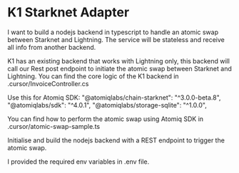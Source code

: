 # K1 Starknet Adapter

I want to build a nodejs backend in typescript to handle an atomic swap between Starknet and Lightning.
The service will be stateless and receive all info from another backend.

K1 has an existing backend that works with Lightning only, this backend will call our Rest post endpoint to initiate the atomic swap between Starknet and Lightning.
You can find the core logic of the K1 backend in .cursor/InvoiceController.cs

Use this for Atomiq SDK:
"@atomiqlabs/chain-starknet": "^3.0.0-beta.8",
    "@atomiqlabs/sdk": "^4.0.1",
    "@atomiqlabs/storage-sqlite": "^1.0.0",

You can find how to perform the atomic swap using Atomiq SDK in .cursor/atomic-swap-sample.ts

Initialise and build the nodejs backend with a REST endpoint to trigger the atomic swap.

I provided the required env variables in .env file.


